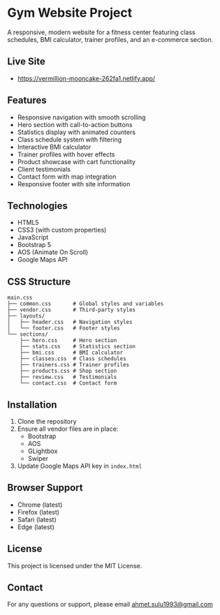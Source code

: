 # Gym Website Project

A responsive, modern website for a fitness center featuring class schedules, BMI calculator, trainer profiles, and an e-commerce section.


## Live Site
- https://vermillion-mooncake-262fa1.netlify.app/


## Features

- Responsive navigation with smooth scrolling
- Hero section with call-to-action buttons
- Statistics display with animated counters
- Class schedule system with filtering
- Interactive BMI calculator
- Trainer profiles with hover effects
- Product showcase with cart functionality
- Client testimonials
- Contact form with map integration
- Responsive footer with site information

## Technologies

- HTML5
- CSS3 (with custom properties)
- JavaScript
- Bootstrap 5
- AOS (Animate On Scroll)
- Google Maps API

## CSS Structure

```
main.css
├── common.css       # Global styles and variables
├── vendor.css       # Third-party styles
├── layouts/
│   ├── header.css   # Navigation styles
│   └── footer.css   # Footer styles
└── sections/
    ├── hero.css     # Hero section
    ├── stats.css    # Statistics section
    ├── bmi.css      # BMI calculator
    ├── classes.css  # Class schedules
    ├── trainers.css # Trainer profiles
    ├── products.css # Shop section
    ├── review.css   # Testimonials
    └── contact.css  # Contact form
```

## Installation

1. Clone the repository
2. Ensure all vendor files are in place:
   - Bootstrap
   - AOS
   - GLightbox
   - Swiper
3. Update Google Maps API key in `index.html`

## Browser Support

- Chrome (latest)
- Firefox (latest)
- Safari (latest)
- Edge (latest)

## License

This project is licensed under the MIT License.

## Contact

For any questions or support, please email ahmet.sulu1993@gmail.com